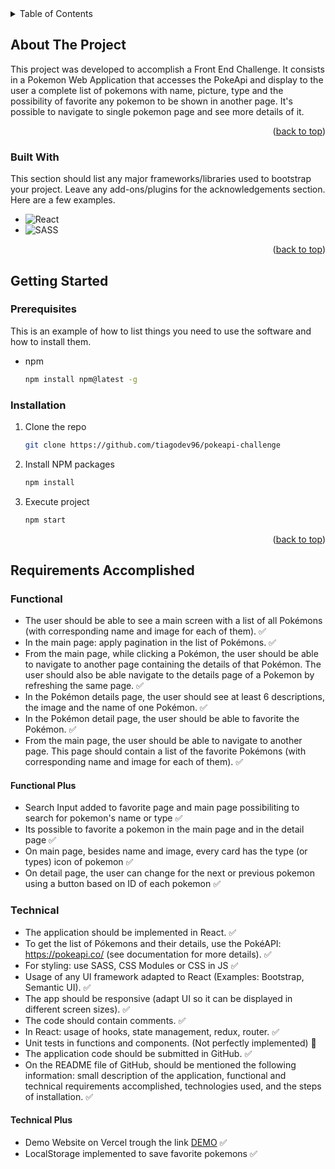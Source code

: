 <!-- TABLE OF CONTENTS -->
<details>
  <summary id="summary">Table of Contents</summary>
  <ol>
    <li>
      <a href="#about-the-project">About The Project</a>
      <ul>
        <li><a href="#built-with">Built With</a></li>
      </ul>
    </li>
    <li>
      <a href="#getting-started">Getting Started</a>
      <ul>
        <li><a href="#prerequisites">Prerequisites</a></li>
        <li><a href="#installation">Installation</a></li>
      </ul>
    </li>
    <li>
      <a href="#requirements-accomplished">Requirements Accomplished</a>
      <ul>
        <li><a href="#functional">Functional</a></li>
        <li><a href="#technical">Technical</a></li>
      </ul>
    </li>
  </ol>
</details>



<!-- ABOUT THE PROJECT -->
## About The Project

This project was developed to accomplish a Front End Challenge. It consists in a Pokemon Web Application that accesses the PokeApi and display to the user a complete list of pokemons with name, picture, type and the possibility of favorite any pokemon to be shown in another page. It's possible to navigate to single pokemon page and see more details of it.

<p align="right">(<a href="#summary">back to top</a>)</p>



### Built With

This section should list any major frameworks/libraries used to bootstrap your project. Leave any add-ons/plugins for the acknowledgements section. Here are a few examples.

* ![React](https://img.shields.io/badge/react-%2320232a.svg?style=for-the-badge&logo=react&logoColor=%2361DAFB)
* ![SASS](https://img.shields.io/badge/SASS-hotpink.svg?style=for-the-badge&logo=SASS&logoColor=white)

<p align="right">(<a href="#summary">back to top</a>)</p>



<!-- GETTING STARTED -->
## Getting Started

### Prerequisites

This is an example of how to list things you need to use the software and how to install them.
* npm
  ```sh
  npm install npm@latest -g
  ```

### Installation


1. Clone the repo
   ```sh
   git clone https://github.com/tiagodev96/pokeapi-challenge
   ```
2. Install NPM packages
   ```sh
   npm install
   ```
3. Execute project
   ```js
   npm start
   ```

<p align="right">(<a href="#summary">back to top</a>)</p>

<!-- REQUIREMENTS ACCOMPLISHED -->
## Requirements Accomplished

### Functional
* The user should be able to see a main screen with a list of all Pokémons (with corresponding name and image for each of them). :white_check_mark:
* In the main page: apply pagination in the list of Pokémons. :white_check_mark:
* From the main page, while clicking a Pokémon, the user should be able to navigate to another page containing the details of that Pokémon. The user should also be able navigate to the details page of a Pokemon by refreshing the same page. :white_check_mark:
* In the Pokémon details page, the user should see at least 6 descriptions, the image and the name of one Pokémon. :white_check_mark:
* In the Pokémon detail page, the user should be able to favorite the Pokémon. :white_check_mark:
* From the main page, the user should be able to navigate to another page. This page should contain a list of the favorite Pokémons (with corresponding name and image for each of them). :white_check_mark:

#### Functional Plus
* Search Input added to favorite page and main page possibiliting to search for pokemon's name or type :white_check_mark:
* Its possible to favorite a pokemon in the main page and in the detail page :white_check_mark:
* On main page, besides name and image, every card has the type (or types) icon of pokemon :white_check_mark:
* On detail page, the user can change for the next or previous pokemon using a button based on ID of each pokemon :white_check_mark:


### Technical
* The application should be implemented in React. :white_check_mark:
* To get the list of Pókemons and their details, use the PokéAPI: https://pokeapi.co/ (see documentation for more details). :white_check_mark:
* For styling: use SASS, CSS Modules or CSS in JS :white_check_mark:
* Usage of any UI framework adapted to React (Examples: Bootstrap, Semantic UI). :white_check_mark:
* The app should be responsive (adapt UI so it can be displayed in different screen sizes). :white_check_mark:
* The code should contain comments. :white_check_mark:
* In React: usage of hooks, state management, redux, router. :white_check_mark:
* Unit tests in functions and components. (Not perfectly implemented) :triangular_flag_on_post:
* The application code should be submitted in GitHub. :white_check_mark:
* On the README file of GitHub, should be mentioned the following information: small description of the application, functional and technical requirements accomplished, technologies used, and the steps of installation. :white_check_mark:

#### Technical Plus
* Demo Website on Vercel trough the link <a href="https://pokeapi-challenge-eight.vercel.app/" target="_blank">DEMO</a> :white_check_mark:
* LocalStorage implemented to save favorite pokemons :white_check_mark:
